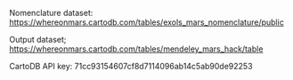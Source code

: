 

Nomenclature dataset:
https://whereonmars.cartodb.com/tables/exols_mars_nomenclature/public


Output dataset;
https://whereonmars.cartodb.com/tables/mendeley_mars_hack/table


CartoDB API key: 71cc93154607cf8d7114096ab14c5ab90de92253
